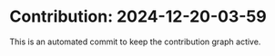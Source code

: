 # Contribution: 2024-12-20-03-59
This is an automated commit to keep the contribution graph active.
